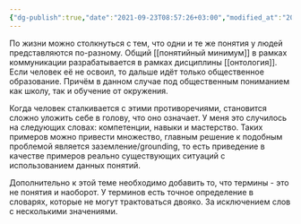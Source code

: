 ```yaml
---
{"dg-publish":true,"date":"2021-09-23T08:57:26+03:00","modified_at":"2022-06-01T09:04:36+03:00","permalink":"/dihotomiya-ponyatij/","dgHomeLink":false,"dgPassFrontmatter":true}
---
```



По жизни можно столкнуться с тем, что одни и те же понятия у людей представляются по-разному. Общий [[понятийный минимум]] в рамках коммуникации разрабатывается в рамках дисциплины [[онтология]]. Если человек её не освоил, то дальше идёт только общественное образование. Причём в данном случае под общественным пониманием как школу, так и обучение от окружения.

Когда человек сталкивается с этими противоречиями, становится сложно уложить себе в голову, что оно означает. У меня это случилось на следующих словах: компетенции, навыки и мастерство. Таких примеров можно привести множество, главным решение к подобным проблемой является заземление/grounding, то есть приведение в качестве примеров реально существующих ситуаций с использованием данных понятий.

Дополнительно к этой теме необходимо добавить то, что термины - это не понятия и наоборот. У терминов есть точное определение в словарях, которые не могут трактоваться двояко. За исключением слов с несколькими значениями.
